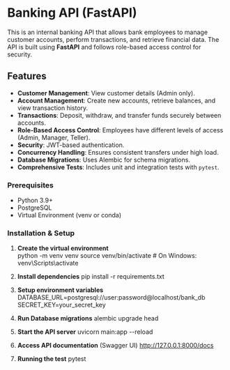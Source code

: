 # Banking API (FastAPI)  

This is an internal banking API that allows bank employees to manage customer accounts, perform transactions, and retrieve financial data. The API is built using **FastAPI** and follows role-based access control for security.  

## Features  

- **Customer Management**: View customer details (Admin only).  
- **Account Management**: Create new accounts, retrieve balances, and view transaction history.  
- **Transactions**: Deposit, withdraw, and transfer funds securely between accounts.  
- **Role-Based Access Control**: Employees have different levels of access (Admin, Manager, Teller).  
- **Security**: JWT-based authentication.  
- **Concurrency Handling**: Ensures consistent transfers under high load.  
- **Database Migrations**: Uses Alembic for schema migrations.  
- **Comprehensive Tests**: Includes unit and integration tests with `pytest`.

### Prerequisites
- Python 3.9+
- PostgreSQL
- Virtual Environment (venv or conda)

### Installation & Setup

1. **Create the virtual environment**  
    python -m venv venv
    source venv/bin/activate  # On Windows: venv\Scripts\activate

2. **Install dependencies** 
    pip install -r requirements.txt

3. **Setup environment variables** 
    DATABASE_URL=postgresql://user:password@localhost/bank_db
    SECRET_KEY=your_secret_key

4. **Run Database migrations** 
    alembic upgrade head

5. **Start the API server** 
    uvicorn main:app --reload

6. **Access API documentation** (Swagger UI)
    http://127.0.0.1:8000/docs

7. **Running the test**
    pytest






